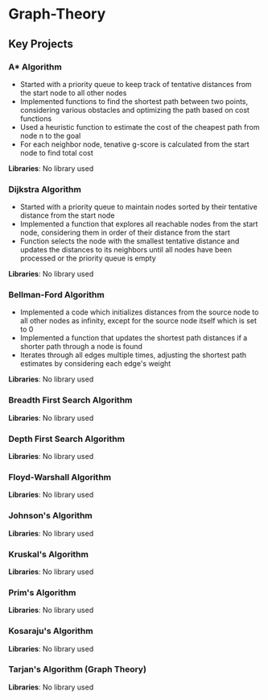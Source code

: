 # Graph-Theory

## Key Projects

### A* Algorithm 
* Started with a priority queue to keep track of tentative distances from the start node to all other nodes
* Implemented functions to find the shortest path between two points, considering various obstacles and optimizing the path based on cost functions
* Used a heuristic function to estimate the cost of the cheapest path from node n to the goal
* For each neighbor node, tenative g-score is calculated from the start node to find total cost

**Libraries**: No library used

### Dijkstra Algorithm
* Started with a priority queue to maintain nodes sorted by their tentative distance from the start node
* Implemented a function that explores all reachable nodes from the start node, considering them in order of their distance from the start
* Function selects the node with the smallest tentative distance and updates the distances to its neighbors until all nodes have been processed or the priority queue is empty

**Libraries**: No library used

### Bellman-Ford Algorithm
* Implemented a code which initializes distances from the source node to all other nodes as infinity, except for the source node itself which is set to 0
* Implemented a function that updates the shortest path distances if a shorter path through a node is found
* Iterates through all edges multiple times, adjusting the shortest path estimates by considering each edge's weight

**Libraries**: No library used

### Breadth First Search Algorithm 

**Libraries**: No library used

### Depth First Search Algorithm 

**Libraries**: No library used

### Floyd-Warshall Algorithm 

**Libraries**: No library used

### Johnson's Algorithm 

**Libraries**: No library used

### Kruskal's Algorithm

**Libraries**: No library used

### Prim's Algorithm 

**Libraries**: No library used

### Kosaraju's Algorithm 

**Libraries**: No library used

### Tarjan's Algorithm (Graph Theory)

**Libraries**: No library used
